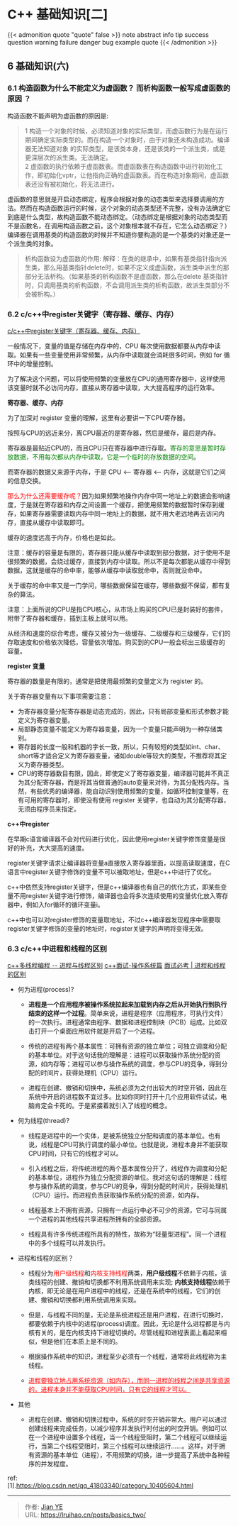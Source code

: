 # C++ 基础知识[二]


{{< admonition quote "quote" false >}}
note abstract info tip success question warning failure danger bug example quote
{{< /admonition >}}

<!--more-->


## 6 基础知识(六)

### 6.1 构造函数为什么不能定义为虚函数？ ⽽析构函数⼀般写成虚函数的原因 ？

构造函数不能声明为虚函数的原因是:
> 1 构造一个对象的时候，必须知道对象的实际类型，而虚函数行为是在运行期间确定实际类型的。而在构造一个对象时，由于对象还未构造成功。编译器无法知道对象 的实际类型，是该类本身，还是该类的一个派生类，或是更深层次的派生类。无法确定。</br>
> 2 虚函数的执行依赖于虚函数表。而虚函数表在构造函数中进行初始化工作，即初始化vptr，让他指向正确的虚函数表。而在构造对象期间，虚函数表还没有被初始化，将无法进行。</br>

虚函数的意思就是开启动态绑定，程序会根据对象的动态类型来选择要调用的方法。然而在构造函数运行的时候，这个对象的动态类型还不完整，没有办法确定它到底是什么类型，故构造函数不能动态绑定。（动态绑定是根据对象的动态类型而不是函数名，在调用构造函数之前，这个对象根本就不存在，它怎么动态绑定？）
编译器在调用基类的构造函数的时候并不知道你要构造的是一个基类的对象还是一个派生类的对象。

> 析构函数设为虚函数的作用:
解释：在类的继承中，如果有基类指针指向派生类，那么用基类指针delete时，如果不定义成虚函数，派生类中派生的那部分无法析构。（如果基类的析构函数不是虚函数，那么在delete 基类指针时，只调用基类的析构函数，不会调用派生类的析构函数，故派生类部分不会被析构。）

### 6.2 c/c++中register关键字（寄存器、缓存、内存）
[c/c++中register关键字（寄存器、缓存、内存）](https://blog.csdn.net/u012484779/article/details/117514000)

一般情况下，变量的值是存储在内存中的，CPU 每次使用数据都要从内存中读取。如果有一些变量使用非常频繁，从内存中读取就会消耗很多时间，例如 for 循环中的增量控制。

为了解决这个问题，可以将使用频繁的变量放在CPU的通用寄存器中，这样使用该变量时就不必访问内存，直接从寄存器中读取，大大提高程序的运行效率。

**寄存器、缓存、内存**

为了加深对 register 变量的理解，这里有必要讲一下CPU寄存器。

按照与CPU的远近来分，离CPU最近的是寄存器，然后是缓存，最后是内存。

寄存器是最贴近CPU的，而且CPU只在寄存器中进行存取。<font color=green>寄存的意思是暂时存放数据，不用每次都从内存中读取，它是一个临时的存放数据的空间</font>。

而寄存器的数据又来源于内存，于是 CPU <-- 寄存器 <-- 内存，这就是它们之间的信息交换。

<font color=red>那么为什么还需要缓存呢？</font>因为如果频繁地操作内存中同一地址上的数据会影响速度，于是就在寄存器和内存之间设置一个缓存，把使用频繁的数据暂时保存到缓存，如果寄存器需要读取内存中同一地址上的数据，就不用大老远地再去访问内存，直接从缓存中读取即可。

缓存的速度远高于内存，价格也是如此。

注意：缓存的容量是有限的，寄存器只能从缓存中读取到部分数据，对于使用不是很频繁的数据，会绕过缓存，直接到内存中读取。所以不是每次都能从缓存中得到数据，这就是缓存的命中率，能够从缓存中读取就命中，否则就没命中。

关于缓存的命中率又是一门学问，哪些数据保留在缓存，哪些数据不保留，都有复杂的算法。

注意：上面所说的CPU是指CPU核心，从市场上购买的CPU已是封装好的套件，附带了寄存器和缓存，插到主板上就可以用。

从经济和速度的综合考虑，缓存又被分为一级缓存、二级缓存和三级缓存，它们的存取速度和价格依次降低，容量依次增加。购买到的CPU一般会标出三级缓存的容量。

**register 变量**

寄存器的数量是有限的，通常是把使用最频繁的变量定义为 register 的。

关于寄存器变量有以下事项需要注意：
  - 为寄存器变量分配寄存器是动态完成的，因此，只有局部变量和形式参数才能定义为寄存器变量。
  - 局部静态变量不能定义为寄存器变量，因为一个变量只能声明为一种存储类别。
  - 寄存器的长度一般和机器的字长一致，所以，只有较短的类型如int、char、short等才适合定义为寄存器变量，诸如double等较大的类型，不推荐将其定义为寄存器类型。
  - CPU的寄存器数目有限，因此，即使定义了寄存器变量，编译器可能并不真正为其分配寄存器，而是将其当做普通的auto变量来对待，为其分配栈内存。当然，有些优秀的编译器，能自动识别使用频繁的变量，如循环控制变量等，在有可用的寄存器时，即使没有使用 register 关键字，也自动为其分配寄存器，无须由程序员来指定。

**c++中register**

在早期c语言编译器不会对代码进行优化，因此使用register关键字修饰变量是很好的补充，大大提高的速度。

register关键字请求让编译器将变量a直接放入寄存器里面，以提高读取速度，在C语言中register关键字修饰的变量不可以被取地址，但是c++中进行了优化。

c++中依然支持register关键字，但是c++编译器也有自己的优化方式，即某些变量不用register关键字进行修饰，编译器也会将多次连续使用的变量优化放入寄存器中，例如入for循环的循环变量i。

c++中也可以对register修饰的变量取地址，不过c++编译器发现程序中需要取register关键字修饰的变量的地址时，register关键字的声明将变得无效。

### 6.3 c/c++中进程和线程的区别

[c++多线程编程 -- 进程与线程区别](https://blog.csdn.net/weixin_43956732/article/details/109736126)
[c++面试-操作系统篇](https://zhuanlan.zhihu.com/p/616080301)
[面试必考 | 进程和线程的区别](https://zhuanlan.zhihu.com/p/114453309)

- 何为进程(process)?
  - **进程是一个应用程序被操作系统拉起来加载到内存之后从开始执行到执行结束的这样一个过程**。简单来说，进程是程序（应用程序，可执行文件）的一次执行。进程通常由程序、数据和进程控制块（PCB）组成。比如双击打开一个桌面应用软件就是开启了一个进程。

  - 传统的进程有两个基本属性：可拥有资源的独立单位；可独立调度和分配的基本单位。对于这句话我的理解是：进程可以获取操作系统分配的资源，如内存等；进程可以参与操作系统的调度，参与CPU的竞争，得到分配的时间片，获得处理机（CPU）运行。

  - 进程在创建、撤销和切换中，系统必须为之付出较大的时空开销，因此在系统中开启的进程数不宜过多。比如你同时打开十几个应用软件试试，电脑肯定会卡死的。于是紧接着就引入了线程的概念。

- 何为线程(thread)?
  - 线程是进程中的一个实体，是被系统独立分配和调度的基本单位。也有说，线程是CPU可执行调度的最小单位。也就是说，进程本身并不能获取CPU时间，只有它的线程才可以。

  - 引入线程之后，将传统进程的两个基本属性分开了，线程作为调度和分配的基本单位，进程作为独立分配资源的单位。我对这句话的理解是：线程参与操作系统的调度，参与CPU的竞争，得到分配的时间片，获得处理机（CPU）运行。而进程负责获取操作系统分配的资源，如内存。

  - 线程基本上不拥有资源，只拥有一点运行中必不可少的资源，它可与同属一个进程的其他线程共享进程所拥有的全部资源。

  - 线程具有许多传统进程所具有的特性，故称为“轻量型进程”。同一个进程中的多个线程可以并发执行。</br>
- 进程和线程的区别？
  - 线程分为<font color=red>用户级线程</font>和<font color=red>内核支持线程</font>两类，**用户级线程**不依赖于内核，该类线程的创建、撤销和切换都不利用系统调用来实现; **内核支持线程**依赖于内核，即无论是在用户进程中的线程，还是在系统中的线程，它们的创建、撤销和切换都利用系统调用来实现。

  - 但是，与线程不同的是，无论是系统进程还是用户进程，在进行切换时，都要依赖于内核中的进程(process)调度。因此，无论是什么进程都是与内核有关的，是在内核支持下进程切换的。尽管线程和进程表面上看起来相似，但是他们在本质上是不同的。

  - 根据操作系统中的知识，进程至少必须有一个线程，通常将此线程称为主线程。

  - <font color=red><u>进程要独立地占用系统资源（如内存），而同一进程的线程之间是共享资源的。进程本身并不能获取CPU时间，只有它的线程才可以。</u></font>
- 其他
  - 进程在创建、撤销和切换过程中，系统的时空开销非常大。用户可以通过创建线程来完成任务，以减少程序并发执行时付出的时空开销。例如可以在一个进程中设置多个线程，当一个线程受阻时，第二个线程可以继续运行，当第二个线程受阻时，第三个线程可以继续运行......。这样，对于拥有资源的基本单位（进程），不用频繁的切换，进一步提高了系统中各种程序的并发程度。


ref: </br>
[1].https://blog.csdn.net/qq_41803340/category_10405604.html

---

> 作者: [Jian YE](https://github.com/jianye0428)  
> URL: https://lruihao.cn/posts/basics_two/  

